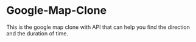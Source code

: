 # Google-Map-Clone


This is the google map clone with API that can help you find the direction and the duration of time.


